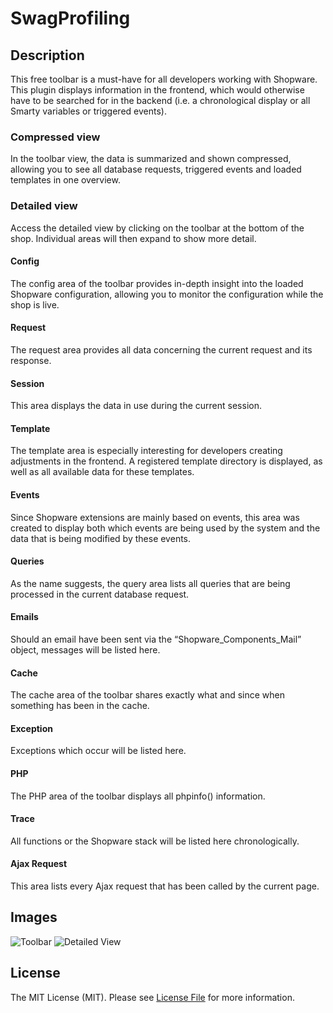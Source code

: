 # SwagProfiling
## Description
This free toolbar is a must-have for all developers working with Shopware. This plugin displays information in the frontend, which would otherwise have to be searched for in the backend (i.e. a chronological display or all Smarty variables or triggered events).

### Compressed view
In the toolbar view, the data is summarized and shown compressed, allowing you to see all database requests, triggered events and loaded templates in one overview.

### Detailed view
Access the detailed view by clicking on the toolbar at the bottom of the shop. Individual areas will then expand to show more detail.

#### Config
The config area of the toolbar provides in-depth insight into the loaded Shopware configuration, allowing you to monitor the configuration while the shop is live.

#### Request
The request area provides all data concerning the current request and its response.

#### Session
This area displays the data in use during the current session.

#### Template
The template area is especially interesting for developers creating adjustments in the frontend. A registered template directory is displayed, as well as all available data for these templates.

#### Events
Since Shopware extensions are mainly based on events, this area was created to display both which events are being used by the system and the data that is being modified by these events.

#### Queries
As the name suggests, the query area lists all queries that are being processed in the current database request.

#### Emails
Should an email have been sent via the “Shopware_Components_Mail” object, messages will be listed here.

#### Cache
The cache area of the toolbar shares exactly what and since when something has been in the cache.

#### Exception
Exceptions which occur will be listed here.

#### PHP
The PHP area of the toolbar displays all phpinfo() information.

#### Trace
All functions or the Shopware stack will be listed here chronologically.

#### Ajax Request
This area lists every Ajax request that has been called by the current page.

## Images
![Toolbar](https://github.com/shopwareLabs/SwagProfiling/raw/master/toolbar.png "Toolbar")
![Detailed View](https://github.com/shopwareLabs/SwagProfiling/raw/master/detailView.png "Detailed View")

## License
The MIT License (MIT). Please see [License File](https://github.com/shopwareLabs/SwagImportExport/blob/master/LICENSE "License File") for more information.